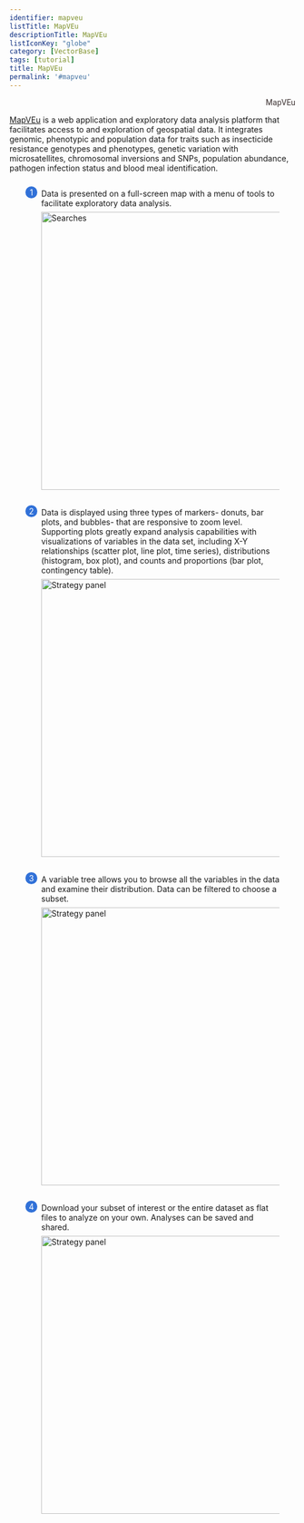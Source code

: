```yaml
---
identifier: mapveu
listTitle: MapVEu
descriptionTitle: MapVEu
listIconKey: "globe"
category: [VectorBase]
tags: [tutorial]
title: MapVEu
permalink: '#mapveu'
---
```

<style>
  .search-strategies-feature {
    margin: auto;
  }
  .search-strategies-feature--panels {
    display: flex;
    flex-wrap: wrap;
    align-items: flex-start;
    counter-reset: panel;
  }
  .search-strategies-feature--panels > * {
    overflow: hidden;
    margin: 0 2em;
  }
  .search-strategies-feature--panels > * > div {
    margin-top: 1em;
    margin-left: 2em;
    position: relative;
  }
  .search-strategies-feature--panels > * img {
    margin-left: 2em;
  }
  .search-strategies-feature--panels > * > div:before {
    counter-increment: panel;
    content: counter(panel);
    background: #3171d8;
    border-radius: 1em;
    height: 1.5em;
    width: 1.5em;
    display: inline-flex;
    justify-content: center;
    align-items: center;
    margin-right: .5em;
    color: white;
    position: absolute;
    left: -2em;
    top: -0.25em;
  }
   #topright {
    text-align: right;
  }
  #topright a {
    text-decoration: none;
    font-family: Roboto;
    color: #413737;
}
</style>
<div id="topright">
  <a href="/a/app/workspace/maps/DS_480c976ef9/new">MapVEu</a>
</div>
<div class="search-strategies-feature">
  <p><a href="/a/app/workspace/maps/DS_480c976ef9/new">MapVEu</a> is a web application and exploratory data analysis platform that facilitates access to and exploration of geospatial data. It integrates genomic, phenotypic and population data for traits such as insecticide resistance genotypes and phenotypes, genetic variation with microsatellites, chromosomal inversions and SNPs, population abundance, pathogen infection status and blood meal identification. </p>
  <div class="search-strategies-feature--panels">
    <div>
      <div>Data is presented on a full-screen map with a menu of tools to facilitate exploratory data analysis.</div>
      <img style="width: 35em; margin-top: .5em; margin-left: 2em;" src="{{ "/assets/images/mapveu_landing.png" | absolute_url }}" alt="Searches"/>
    </div>
    <div>
    <br/>
      <div>Data is displayed using three types of markers- donuts, bar plots, and bubbles- that are responsive to zoom level. Supporting plots greatly expand analysis capabilities with visualizations of variables in the data set, including X-Y relationships (scatter plot, line plot, time series), distributions (histogram, box plot), and counts and proportions (bar plot, contingency table).</div>
      <img style="width: 35em; margin-top: .5em; margin-left: 2em;" src="{{ "/assets/images/mapveu_plots.png" | absolute_url }}" alt="Strategy panel"/>
    </div>
    <div>
    <br/>
      <div>A variable tree allows you to browse all the variables in the data and examine their distribution. Data can be filtered to choose a subset.</div>
      <img style="width: 35em; margin-top: .5em; margin-left: 2em;" src="{{ "/assets/images/mapveu_filter.png" | absolute_url }}" alt="Strategy panel"/>
    </div>
    <div>
    <br/>
      <div>Download your subset of interest or the entire dataset as flat files to analyze on your own. Analyses can be saved and shared.</div>
      <img style="width: 35em; margin-top: .5em; margin-left: 2em;" src="{{ "/assets/images/mapveu_download.png" | absolute_url }}" alt="Strategy panel"/>
    </div>
<div>
